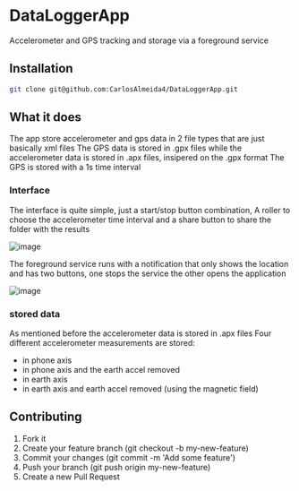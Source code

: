 # DataLoggerApp
Accelerometer and GPS tracking and storage via a foreground service

## Installation
```bash
git clone git@github.com:CarlosAlmeida4/DataLoggerApp.git
```

## What it does
The app store accelerometer and gps data in 2 file types that are just basically xml files
The GPS data is stored in .gpx files while the accelerometer data is stored in .apx files, insipered on the .gpx format
The GPS is stored with a 1s time interval

### Interface
The interface is quite simple, just a start/stop button combination, A roller to choose the accelerometer time interval and a share button to share the folder with the results

![image](https://user-images.githubusercontent.com/12225819/145729741-ea5774d6-b37f-49ed-a76a-563a3e4679ea.png)

The foreground service runs with a notification that only shows the location and has two buttons, one stops the service the other opens the application

![image](https://user-images.githubusercontent.com/12225819/145730078-d6b45150-386a-4def-9b97-67dadca5c0eb.png)

### stored data

As mentioned before the accelerometer data is stored in .apx files
Four different accelerometer measurements are stored:
  - in phone axis
  - in phone axis and the earth accel removed
  - in earth axis 
  - in earth axis and earth accel removed (using the magnetic field)

## Contributing

1. Fork it
2. Create your feature branch (git checkout -b my-new-feature)
3. Commit your changes (git commit -m 'Add some feature')
5. Push your branch (git push origin my-new-feature)
6. Create a new Pull Request
